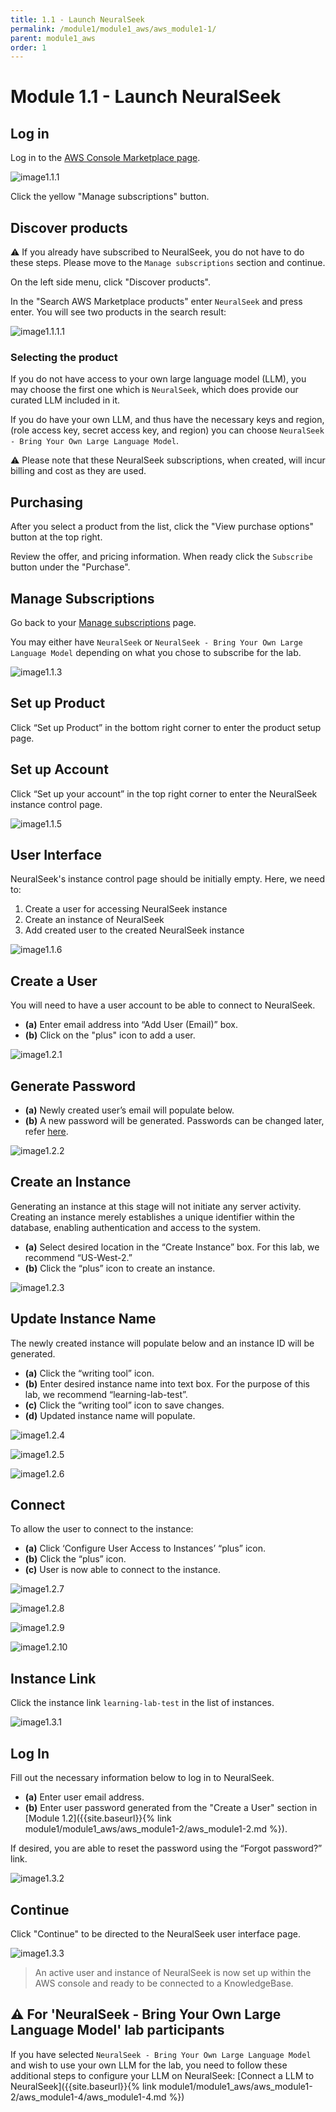 ```yaml
---
title: 1.1 - Launch NeuralSeek
permalink: /module1/module1_aws/aws_module1-1/
parent: module1_aws
order: 1
---
```


# Module 1.1 - Launch NeuralSeek

## Log in

Log in to the <a href="https://console.aws.amazon.com/marketplace/home" target="_blank">AWS Console Marketplace page</a>.

![image1.1.1](images/image1.1.1.png)

Click the yellow "Manage subscriptions" button.

## Discover products

⚠️ If you already have subscribed to NeuralSeek, you do not have to do these steps. Please move to the `Manage subscriptions` section and continue.

On the left side menu, click "Discover products".

In the "Search AWS Marketplace products" enter `NeuralSeek` and press enter. You will see two products in the search result:

![image1.1.1.1](images/image1.1.1.1.png)

### Selecting the product

If you do not have access to your own large language model (LLM), you may choose the first one which is `NeuralSeek`, which does provide our curated LLM included in it.

If you do have your own LLM, and thus have the necessary keys and region, (role access key, secret access key, and region) you can choose `NeuralSeek - Bring Your Own Large Language Model`.

⚠️ Please note that these NeuralSeek subscriptions, when created, will incur billing and cost as they are used.

## Purchasing

After you select a product from the list, click the "View purchase options" button at the top right.

Review the offer, and pricing information. When ready click the `Subscribe` button under the "Purchase".

## Manage Subscriptions

Go back to your <a href="https://us-east-1.console.aws.amazon.com/marketplace/home#/subscriptions" target="_blank">Manage subscriptions</a> page.

You may either have `NeuralSeek` or `NeuralSeek - Bring Your Own Large Language Model` depending on what you chose to subscribe for the lab.

![image1.1.3](images/image1.1.3.1.png)

## Set up Product

Click “Set up Product” in the bottom right corner to enter the product setup page.

## Set up Account

Click “Set up your account” in the top right corner to enter the NeuralSeek instance control page.

![image1.1.5](images/image1.1.5.png)

## User Interface 

NeuralSeek's instance control page should be initially empty. Here, we need to:
1. Create a user for accessing NeuralSeek instance
2. Create an instance of NeuralSeek
3. Add created user to the created NeuralSeek instance

![image1.1.6](images/image1.1.6.png)

## Create a User

You will need to have a user account to be able to connect to NeuralSeek.

- **(a)** Enter email address into “Add User (Email)” box. 
- **(b)** Click on the "plus" icon to add a user.

![image1.2.1](images/image1.2.1.png)

## Generate Password

- **(a)** Newly created user’s email will populate below.
- **(b)** A new password will be generated. Passwords can be changed later, refer [here](module1_aws/aws_module1-3.md).

![image1.2.2](images/image1.2.2.png)

## Create an Instance

Generating an instance at this stage will not initiate any server activity. Creating an instance merely establishes a unique identifier within the database, enabling authentication and access to the system.

- **(a)** Select desired location in the “Create Instance” box. For this lab, we recommend “US-West-2.”
- **(b)** Click the “plus” icon to create an instance.
  
![image1.2.3](images/image1.2.3.png)

## Update Instance Name

The newly created instance will populate below and an instance ID will be generated.

- **(a)** Click the “writing tool” icon.
- **(b)** Enter desired instance name into text box. For the purpose of this lab, we recommend “learning-lab-test”. 
- **(c)** Click the “writing tool” icon to save changes. 
- **(d)** Updated instance name will populate. 
  
![image1.2.4](images/image1.2.4.png)

![image1.2.5](images/image1.2.5.png)

![image1.2.6](images/image1.2.6.png)

## Connect

To allow the user to connect to the instance:

- **(a)** Click ‘Configure User Access to Instances’ “plus” icon.
- **(b)** Click the “plus” icon.
- **(c)** User is now able to connect to the instance.
  
![image1.2.7](images/image1.2.7.png)

![image1.2.8](images/image1.2.8.png)

![image1.2.9](images/image1.2.9.png)

![image1.2.10](images/image1.2.10.png)

## Instance Link

Click the instance link `learning-lab-test` in the list of instances.

![image1.3.1](images/image1.3.1.png)

## Log In

Fill out the necessary information below to log in to NeuralSeek.

- **(a)** Enter user email address.
- **(b)** Enter user password generated from the "Create a User" section in [Module 1.2]({{site.baseurl}}{% link module1/module1_aws/aws_module1-2/aws_module1-2.md %}). 

If desired, you are able to reset the password using the “Forgot password?” link.

![image1.3.2](images/image1.3.2.png)

## Continue

Click "Continue" to be directed to the NeuralSeek user interface page. 

![image1.3.3](images/image1.3.3.png)

> An active user and instance of NeuralSeek is now set up within the AWS console and ready to be connected to a KnowledgeBase.

## ⚠️ For 'NeuralSeek - Bring Your Own Large Language Model' lab participants

If you have selected `NeuralSeek - Bring Your Own Large Language Model` and wish to use your own LLM for the lab, you need to follow these additional steps to configure your LLM on NeuralSeek: 
[Connect a LLM to NeuralSeek]({{site.baseurl}}{% link module1/module1_aws/aws_module1-2/aws_module1-4/aws_module1-4.md %})